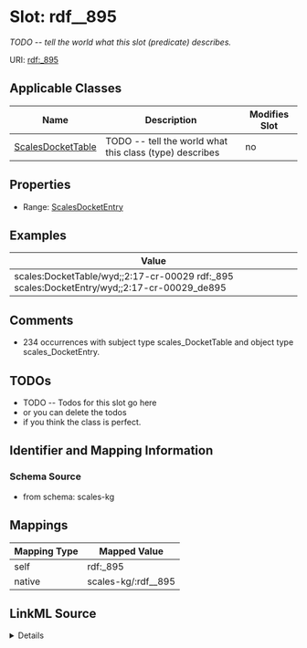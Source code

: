 

# Slot: rdf__895


_TODO -- tell the world what this slot (predicate) describes._





URI: [rdf:_895](http://www.w3.org/1999/02/22-rdf-syntax-ns#_895)



<!-- no inheritance hierarchy -->





## Applicable Classes

| Name | Description | Modifies Slot |
| --- | --- | --- |
| [ScalesDocketTable](../classes/ScalesDocketTable.md) | TODO -- tell the world what this class (type) describes |  no  |







## Properties

* Range: [ScalesDocketEntry](../classes/ScalesDocketEntry.md)






## Examples

| Value |
| --- |
| scales:DocketTable/wyd;;2:17-cr-00029 rdf:_895 scales:DocketEntry/wyd;;2:17-cr-00029_de895 |

## Comments

* 234 occurrences with subject type scales_DocketTable and object type scales_DocketEntry.

## TODOs

* TODO -- Todos for this slot go here
* or you can delete the todos
* if you think the class is perfect.

## Identifier and Mapping Information







### Schema Source


* from schema: scales-kg




## Mappings

| Mapping Type | Mapped Value |
| ---  | ---  |
| self | rdf:_895 |
| native | scales-kg/:rdf__895 |




## LinkML Source

<details>
```yaml
name: rdf__895
description: TODO -- tell the world what this slot (predicate) describes.
todos:
- TODO -- Todos for this slot go here
- or you can delete the todos
- if you think the class is perfect.
comments:
- 234 occurrences with subject type scales_DocketTable and object type scales_DocketEntry.
examples:
- value: scales:DocketTable/wyd;;2:17-cr-00029 rdf:_895 scales:DocketEntry/wyd;;2:17-cr-00029_de895
from_schema: scales-kg
rank: 1000
slot_uri: rdf:_895
alias: rdf__895
domain_of:
- scales_DocketTable
range: scales_DocketEntry

```
</details>